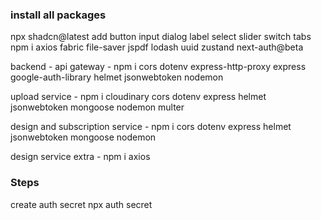 ### install all packages

npx shadcn@latest add button input dialog label select slider switch tabs
npm i axios fabric file-saver jspdf lodash uuid zustand next-auth@beta

backend -
api gateway -
npm i cors dotenv express-http-proxy express google-auth-library helmet jsonwebtoken nodemon

upload service -
npm i cloudinary cors dotenv express helmet jsonwebtoken mongoose nodemon multer

design and subscription service -
npm i cors dotenv express helmet jsonwebtoken mongoose nodemon

design service extra -
npm i axios

### Steps

create auth secret
npx auth secret

